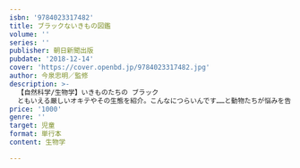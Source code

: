```yaml
---
isbn: '9784023317482'
title: ブラックないきもの図鑑
volume: ''
series: ''
publisher: 朝日新聞出版
pubdate: '2018-12-14'
cover: 'https://cover.openbd.jp/9784023317482.jpg'
author: 今泉忠明／監修
description: >-
  【自然科学/生物学】いきものたちの ブラック
  ともいえる厳しいオキテやその生態を紹介。こんなにつらいんです……と動物たちが悩みを告白しますおもしろくて、動物に関するへぇーな知識も身につく。イラストもかわいくて、子どもも大人も楽しめる。プレゼントにも最適。
price: '1000'
genre: ''
target: 児童
format: 単行本
content: 生物学

---
```


